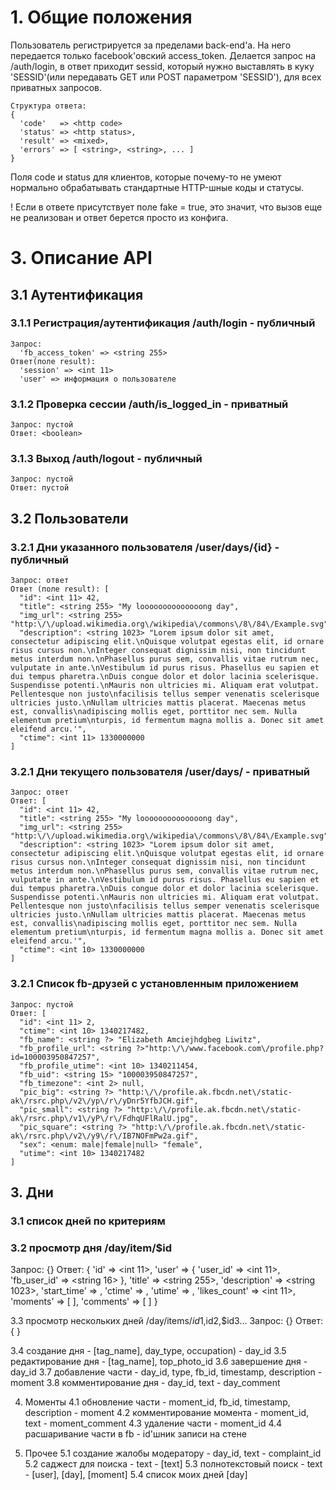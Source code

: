 # 1. Общие положения #

Пользователь регистрируется за пределами back-end'а. На него передается только facebook'овский access_token.
Делается запрос на /auth/login, в ответ приходит sessid, который нужно выставлять в куку
'SESSID'(или передавать GET или POST параметром 'SESSID'), для всех приватных запросов.

    Структура ответа:
    {
      'code'   => <http code>
      'status' => <http status>,
      'result' => <mixed>,
      'errors' => [ <string>, <string>, ... ]
    }

Поля code и status для клиентов, которые почему-то не умеют нормально обрабатывать стандартные HTTP-шные коды и статусы.

! Если в ответе присутствует поле fake = true, это значит, что вызов еще не реализован и ответ берется просто из конфига.

# 3. Описание API #

## 3.1 Аутентификация  ##

### 3.1.1 Регистрация/аутентификация /auth/login - публичный ###

    Запрос:
      'fb_access_token' => <string 255>
    Ответ(поле result):
      'session' => <int 11>
      'user' => информация о пользователе

### 3.1.2 Проверка сессии /auth/is_logged_in - приватный ###
    Запрос: пустой
    Ответ: <boolean>

### 3.1.3 Выход /auth/logout - публичный ###
    Запрос: пустой
    Ответ: пустой


## 3.2 Пользователи ##

### 3.2.1 Дни указанного пользователя /user/days/{id} - публичный ###
    Запрос: ответ
    Ответ (поле result): [
      "id": <int 11> 42,
      "title": <string 255> "My loooooooooooooong day",
      "img_url": <string 255> "http:\/\/upload.wikimedia.org\/wikipedia\/commons\/8\/84\/Example.svg",
      "description": <string 1023> "Lorem ipsum dolor sit amet, consectetur adipiscing elit.\nQuisque volutpat egestas elit, id ornare risus cursus non.\nInteger consequat dignissim nisi, non tincidunt metus interdum non.\nPhasellus purus sem, convallis vitae rutrum nec, vulputate in ante.\nVestibulum id purus risus. Phasellus eu sapien et dui tempus pharetra.\nDuis congue dolor et dolor lacinia scelerisque. Suspendisse potenti.\nMauris non ultricies mi. Aliquam erat volutpat. Pellentesque non justo\nfacilisis tellus semper venenatis scelerisque ultricies justo.\nNullam ultricies mattis placerat. Maecenas metus est, convallis\nadipiscing mollis eget, porttitor nec sem. Nulla elementum pretium\nturpis, id fermentum magna mollis a. Donec sit amet eleifend arcu.'",
      "ctime": <int 11> 1330000000
    ]

### 3.2.1 Дни текущего пользователя /user/days/ - приватный ###
    Запрос: ответ
    Ответ: [
      "id": <int 11> 42,
      "title": <string 255> "My loooooooooooooong day",
      "img_url": <string 255> "http:\/\/upload.wikimedia.org\/wikipedia\/commons\/8\/84\/Example.svg",
      "description": <string 1023> "Lorem ipsum dolor sit amet, consectetur adipiscing elit.\nQuisque volutpat egestas elit, id ornare risus cursus non.\nInteger consequat dignissim nisi, non tincidunt metus interdum non.\nPhasellus purus sem, convallis vitae rutrum nec, vulputate in ante.\nVestibulum id purus risus. Phasellus eu sapien et dui tempus pharetra.\nDuis congue dolor et dolor lacinia scelerisque. Suspendisse potenti.\nMauris non ultricies mi. Aliquam erat volutpat. Pellentesque non justo\nfacilisis tellus semper venenatis scelerisque ultricies justo.\nNullam ultricies mattis placerat. Maecenas metus est, convallis\nadipiscing mollis eget, porttitor nec sem. Nulla elementum pretium\nturpis, id fermentum magna mollis a. Donec sit amet eleifend arcu.'",
      "ctime": <int 10> 1330000000
    ]

### 3.2.1 Список fb-друзей с установленным приложением ###
    Запрос: пустой
    Ответ: [
      "id": <int 11> 2,
      "ctime": <int 10> 1340217482,
      "fb_name": <string ?> "Elizabeth Amciejhdgbeg Liwitz",
      "fb_profile_url": <string ?>"http:\/\/www.facebook.com\/profile.php?id=100003950847257",
      "fb_profile_utime": <int 10> 1340211454,
      "fb_uid": <string 15> "100003950847257",
      "fb_timezone": <int 2> null,
      "pic_big": <string ?> "http:\/\/profile.ak.fbcdn.net\/static-ak\/rsrc.php\/v2\/yp\/r\/yDnr5YfbJCH.gif",
      "pic_small": <string ?> "http:\/\/profile.ak.fbcdn.net\/static-ak\/rsrc.php\/v1\/yP\/r\/FdhqUFlRalU.jpg",
      "pic_square": <string ?> "http:\/\/profile.ak.fbcdn.net\/static-ak\/rsrc.php\/v2\/y9\/r\/IB7NOFmPw2a.gif",
      "sex": <enum: male|female|null> "female",
      "utime": <int 10> 1340217482
    ]

## 3. Дни ##

### 3.1 список дней по критериям ###

### 3.2 просмотр дня /day/item/$id ###
Запрос: {}
Ответ: {    'id' => <int 11>,   'user' => {     'user_id' => <int 11>,     'fb_user_id' => <string 16>   },      'title' => <string 255>,   'description' => <string 1023>,   'start_time' => <timestamp>,   'ctime' => <timestamp>,   'utime' => <timestamp>,   'likes_count' => <int 11>,   'moments' => [   ],   'comments' => [   ] }

3.3 просмотр нескольких дней /day/items/$id1,$id2,$id3...
Запрос: {}
Ответ: {
}

3.4 создание дня  - [tag_name], day_type, occupation) - day_id
3.5 редактирование дня - [tag_name], top_photo_id
3.6 завершение дня - day_id
3.7 добавление части  - day_id, type, fb_id, timestamp, description - moment
3.8 комментирование дня - day_id, text - day_comment

4. Моменты
4.1 обновление части - moment_id, fb_id, timestamp, description - moment
4.2 комментирование момента - moment_id, text - moment_comment
4.3 удаление части  - moment_id
4.4 расшаривание части в fb - id'шник записи на стене

5. Прочее
5.1 создание жалобы модератору - day_id, text - complaint_id
5.2 саджест для поиска - text - [text]
5.3 полнотекстовый поиск - text - [user], [day], [moment]
5.4 список моих дней [day]

